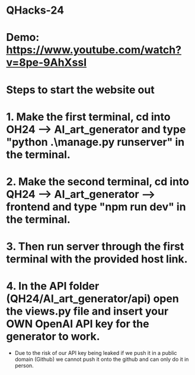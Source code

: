 # QHacks-24

# Demo: https://www.youtube.com/watch?v=8pe-9AhXssI

# Steps to start the website out

# 1. Make the first terminal, cd into OH24 --> AI_art_generator and type "python .\manage.py runserver" in the terminal.

# 2. Make the second terminal, cd into QH24 --> AI_art_generator --> frontend and type "npm run dev" in the terminal.

# 3. Then run server through the first terminal with the provided host link.

# 4. In the API folder (QH24/AI_art_generator/api) open the views.py file and insert your OWN OpenAI API key for the generator to work.

- Due to the risk of our API key being leaked if we push it in a public domain (Github) we cannot push it onto the github and can only do it in person.
